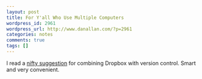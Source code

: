 ```yaml
---
layout: post
title: For Y'all Who Use Multiple Computers
wordpress_id: 2961
wordpress_url: http://www.danallan.com/?p=2961
categories: notes
comments: true
tags: []
---
```

I read a [nifty suggestion](http://stackoverflow.com/questions/1960799/using-gitdropbox-together-effectively) for combining Dropbox with version control. Smart and very convenient.

